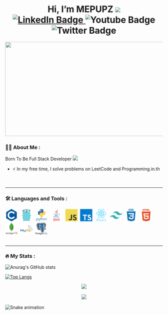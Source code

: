 <link rel="stylesheet" href="devicon.min.css">

<!-- <p align="center">Hi, I’m MEPUPZ</p></br/>
<p align="center">👀 🅱 &nbsp;&nbsp;🅾 &nbsp;&nbsp;🆁 &nbsp;&nbsp;🅽 &nbsp;&nbsp;🆃 &nbsp;&nbsp;🅾 &nbsp;&nbsp;🅱 &nbsp;&nbsp;🅴</p></br/>
<p align="center">🅵🆄🅻🅻 &nbsp; 🆂🆃🅰🅲🅺 &nbsp; 🅳🅴🆅🅴🅻🅾🅿🅴🆁</p></br/>
<p align="center">🆆🅴🅱 &nbsp; 🅰🅽🅳 &nbsp; 🅰🅿🅿🅻🅸🅲🅰🆃🅸🅾🅽 &nbsp; 🅳🅴🆅🅴🅻🅾🅿🅼🅴🅽🆃</p></br/> -->
<!-- <p align="center">I’m looking to collaborate on 🆆 &nbsp; 🅾 &nbsp; 🅽 &nbsp; 🅶 &nbsp; 🅽 &nbsp; 🅰 &nbsp; 🅸</p></br/> -->

<!-- <a href="www.linkedin.com/in/mepupzzx" target="_blank">
  <img src="https://img.shields.io/badge/LinkedIn-blue?logo=linkedin&logoColor=white" />
 </a>
 <br/> -->

<h1 align="center">
  Hi, I’m MEPUPZ
  <img src="https://media.giphy.com/media/hvRJCLFzcasrR4ia7z/giphy.gif" width="30px"/>
  
  <div id="badges" align="center">
    <a href="www.linkedin.com/in/mepupzzx" target="_blank">
      <img src="https://img.shields.io/badge/LinkedIn-blue?style=for-the-badge&logo=linkedin&logoColor=white" alt="LinkedIn Badge"/>
    </a>
    <img src="https://img.shields.io/badge/YouTube-red?style=for-the-badge&logo=youtube&logoColor=white" alt="Youtube Badge"/>
    <img src="https://img.shields.io/badge/Twitter-blue?style=for-the-badge&logo=twitter&logoColor=white" alt="Twitter Badge"/>
</div>
</h1>

<div align="center">
  <img src="https://media.giphy.com/media/dWesBcTLavkZuG35MI/giphy.gif" width="600" height="300"/>
</div>

### :woman_technologist: About Me :

Born To Be Full Stack Developer <img src="https://media.giphy.com/media/WUlplcMpOCEmTGBtBW/giphy.gif" width="30">

<!-- - :telescope: I’m working as a Software Engineer and contributing to frontend and backend for building web applications.

- :seedling: Exploring Technical Content Writing. -->

- :zap: In my free time, I solve problems on LeetCode and Programming.in.th

<br />

---
### :hammer_and_wrench: Languages and Tools :
<div>
  <img src="https://github.com/devicons/devicon/blob/master/icons/c/c-plain.svg" title="Java" alt="Java" width="40" height="40"/>&nbsp;
  <img src="https://github.com/devicons/devicon/blob/master/icons/go/go-original.svg" title="GO" alt="GO" width="40" height="40"/>&nbsp;
  <img src="https://github.com/devicons/devicon/blob/master/icons/python/python-original-wordmark.svg" title="GO" alt="GO" width="40" height="40"/>&nbsp;
  <img src="https://github.com/devicons/devicon/blob/master/icons/java/java-original-wordmark.svg" title="Css" alt="CSS" width="40" height="40"/>&nbsp;
  <img src="https://github.com/devicons/devicon/blob/master/icons/javascript/javascript-original.svg" title="Css" alt="CSS" width="40" height="40"/>&nbsp;
  <img src="https://github.com/devicons/devicon/blob/master/icons/typescript/typescript-original.svg" title="Java" alt="Java" width="40" height="40"/>&nbsp;
  <img src="https://github.com/devicons/devicon/blob/master/icons/react/react-original-wordmark.svg" title="Css" alt="CSS" width="40" height="40"/>&nbsp;
  <img src="https://github.com/devicons/devicon/blob/master/icons/tailwindcss/tailwindcss-plain.svg" title="GO" alt="GO" width="40" height="40"/>&nbsp;
  <img src="https://github.com/devicons/devicon/blob/master/icons/css3/css3-plain-wordmark.svg" title="Css" alt="CSS" width="40" height="40"/>&nbsp;
  <img src="https://github.com/devicons/devicon/blob/master/icons/html5/html5-plain-wordmark.svg" title="Css" alt="CSS" width="40" height="40"/>&nbsp;
  <img src="https://github.com/devicons/devicon/blob/master/icons/mongodb/mongodb-original-wordmark.svg" title="Css" alt="CSS" width="40" height="40"/>&nbsp;
  <img src="https://github.com/devicons/devicon/blob/master/icons/mysql/mysql-original-wordmark.svg" title="Css" alt="CSS" width="40" height="40"/>&nbsp;
  <img src="https://github.com/devicons/devicon/blob/master/icons/postgresql/postgresql-original-wordmark.svg" title="Css" alt="CSS" width="40" height="40"/>&nbsp;
</div>

<br />

<!-- [![Top Langs](https://github-readme-stats.vercel.app/api/top-langs/?username=Pupppppxz)](https://github.com/anuraghazra/github-readme-stats) -->

---
### :fire: My Stats :

![Anurag's GitHub stats](https://github-readme-stats.vercel.app/api?username=Pupppppxz&show_icons=true&theme=radical&hide=issues&count_private=true)

[![Top Langs](https://github-readme-stats.vercel.app/api/top-langs/?username=Pupppppxz&layout=compact&theme=radical&hide=scss,less&card_width=400)](https://github.com/anuraghazra/github-readme-stats)

<p align="center" >  
  <a href="https://github.com/anuraghazra/github-readme-stats"> 
    <img  src="https://github-readme-stats.vercel.app/api?username=Pupppppxz&layout=compact&theme=radical&hide=scss,less&card_width=500"/>
  </a>
</p>

<p align="center" >  
  <a href="ttps://github.com/anuraghazra/github-readme-stats"> 
    <img  src="https://github-readme-stats.vercel.app/api/top-langs/?username=Pupppppxz&layout=compact&theme=radical&hide=scss,less&card_width=500"/>
  </a>
</p>

<!-- [![GitHub Streak](http://github-readme-streak-stats.herokuapp.com?user=Pupppppxz&theme=dark&background=000000)](https://git.io/streak-stats) -->
<!-- [![Top Langs](https://github-readme-stats.vercel.app/api/top-langs/?username=Pupppppxz&layout=compact&theme=vision-friendly-dark)](https://github.com/anuraghazra/github-readme-stats) -->

![Snake animation](https://github.com/thepiyushmalhotra/thepiyushmalhotra/blob/output/github-contribution-grid-snake.svg)
  <!---
Pupppppxz/Pupppppxz is a ✨ special ✨ repository because its `README.md` (this file) appears on your GitHub profile.
You can click the Preview link to take a look at your changes.
--->
